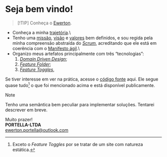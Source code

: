 # Seja bem vindo!

>[!TIP] Conheça o [Ewerton](https://eportella.github.io/).

- Conheça a minha [trajetória](trajetoria/README.md).\
- Tenho uma [missão](missao/README.md), [visão](visao/README.md) e [valores](valor/README.md) bem definidos, e sou regida pela minha compreensão abstraída do [*Scrum*](scrum/README.md), acreditando que ele está em coerência com o [Manifesto ágil](agile-manifesto/README.md).\
- Organizo meus artefatos principalmente com três “tecnologias”:
    1. [*Domain Driven Design*](domain-driven-design/README.md);
    1. [*Feature Folder*](feature-folder/README.md);
    1. [*Feature Toggles*](feature-toggles/README.md),

Se tiver interesse em ver na prática, acesse o [código fonte](https://github.com/portella-ltda/portella-ltda.github.io) aqui. Ele segue quase tudo[^1] o que foi mencionado acima e está disponível publicamente.

>[!NOTE]
>
> Tenho uma semântica bem peculiar para implementar soluções. Tentarei descrever em breve.

Muito prazer!\
**PORTELLA-LTDA**\
[ewerton.portella@outlook.com](mailto:ewerton.portella@outlook.com)

[^1]: Exceto o *Feature Toggles* por se tratar de um site com natureza estática.


<script src="blockquote.js"></script>
<script src="highlight.js"></script>